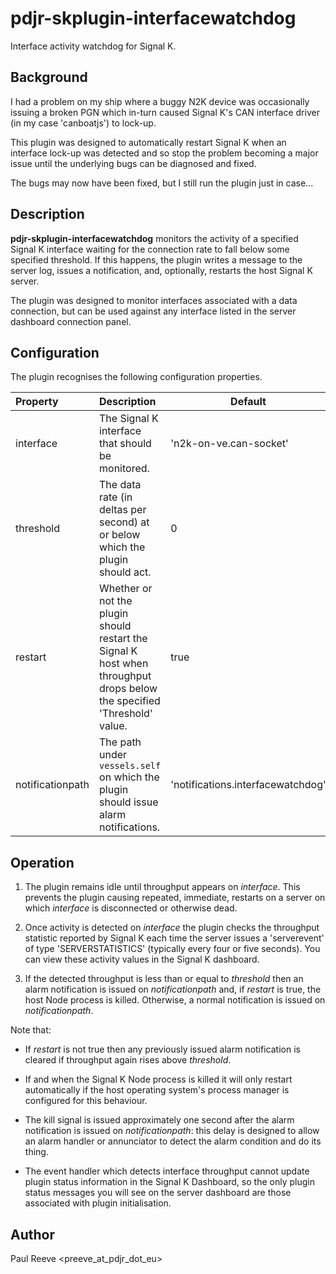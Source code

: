 # pdjr-skplugin-interfacewatchdog

Interface activity watchdog for Signal K.

## Background

I had a problem on my ship where a buggy N2K device was occasionally
issuing a broken PGN which in-turn caused Signal K's CAN interface
driver (in my case 'canboatjs') to lock-up.

This plugin was designed to automatically restart Signal K when an
interface lock-up was detected and so stop the problem becoming a major
issue until the underlying bugs can be diagnosed and fixed.

The bugs may now have been fixed, but I still run the plugin just in
case...

## Description

**pdjr-skplugin-interfacewatchdog** monitors the activity of a
specified Signal K interface waiting for the connection rate to fall
below some specified threshold.
If this happens, the plugin writes a message to the server log, issues a
notification, and, optionally, restarts the host Signal K server.

The plugin was designed to monitor interfaces associated with a data
connection, but can be used against any interface listed in the
server dashboard connection panel.

## Configuration

The plugin recognises the following configuration properties.

Property         | Description | Default
:--------------- | :---------- | ---
interface        | The Signal K interface that should be monitored. | 'n2k-on-ve.can-socket'
threshold        | The data rate (in deltas per second) at or below which the plugin should act. | 0
restart          | Whether or not the plugin should restart the Signal K host when throughput drops below the specified 'Threshold' value. | true
notificationpath | The path under `vessels.self` on which the plugin should issue alarm notifications. | 'notifications.interfacewatchdog'

## Operation

1. The plugin remains idle until throughput appears on *interface*. This
   prevents the plugin causing repeated, immediate, restarts on a server
   on which *interface* is disconnected or otherwise dead.
   
2. Once activity is detected on *interface* the plugin checks the
   throughput statistic reported by Signal K each time the server issues
   a 'serverevent' of type 'SERVERSTATISTICS' (typically every four or
   five seconds). You can view these activity values in the Signal K
   dashboard.

3. If the detected throughput is less than or equal to *threshold*
   then an alarm notification is issued on *notificationpath* and,
   if *restart* is true, the host Node process is killed.
   Otherwise, a normal notification is issued on *notificationpath*.
   
Note that:

* If *restart* is not true then any previously issued alarm notification
  is cleared if throughput again rises above *threshold*.
  
* If and when the Signal K Node process is killed it will only restart
  automatically if the host operating system's process manager is configured
  for this behaviour.

* The kill signal is issued approximately one second after the alarm
  notification is issued on *notificationpath*: this delay is designed to
  allow an alarm handler or annunciator to detect the alarm condition and
  do its thing.

* The event handler which detects interface throughput cannot update plugin
  status information in the Signal K Dashboard, so the only plugin status
  messages you will see on the server dashboard are those associated with
  plugin initialisation.

## Author

Paul Reeve <preeve_at_pdjr_dot_eu>
